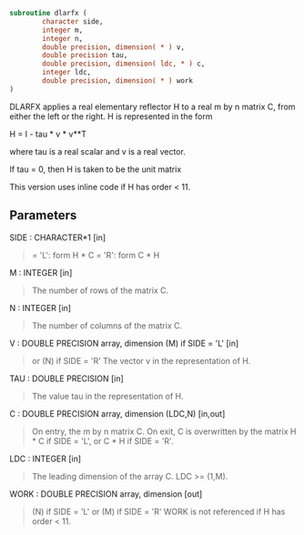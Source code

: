 ```fortran
subroutine dlarfx (
        character side,
        integer m,
        integer n,
        double precision, dimension( * ) v,
        double precision tau,
        double precision, dimension( ldc, * ) c,
        integer ldc,
        double precision, dimension( * ) work
)
```

DLARFX applies a real elementary reflector H to a real m by n
matrix C, from either the left or the right. H is represented in the
form

H = I - tau \* v \* v\*\*T

where tau is a real scalar and v is a real vector.

If tau = 0, then H is taken to be the unit matrix

This version uses inline code if H has order < 11.

## Parameters
SIDE : CHARACTER\*1 [in]
> = 'L': form  H \* C
> = 'R': form  C \* H

M : INTEGER [in]
> The number of rows of the matrix C.

N : INTEGER [in]
> The number of columns of the matrix C.

V : DOUBLE PRECISION array, dimension (M) if SIDE = 'L' [in]
> or (N) if SIDE = 'R'
> The vector v in the representation of H.

TAU : DOUBLE PRECISION [in]
> The value tau in the representation of H.

C : DOUBLE PRECISION array, dimension (LDC,N) [in,out]
> On entry, the m by n matrix C.
> On exit, C is overwritten by the matrix H \* C if SIDE = 'L',
> or C \* H if SIDE = 'R'.

LDC : INTEGER [in]
> The leading dimension of the array C. LDC >= (1,M).

WORK : DOUBLE PRECISION array, dimension [out]
> (N) if SIDE = 'L'
> or (M) if SIDE = 'R'
> WORK is not referenced if H has order < 11.
